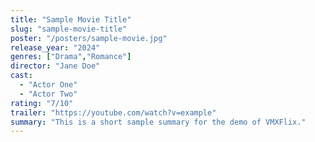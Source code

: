 ```yaml
---
title: "Sample Movie Title"
slug: "sample-movie-title"
poster: "/posters/sample-movie.jpg"
release_year: "2024"
genres: ["Drama","Romance"]
director: "Jane Doe"
cast:
  - "Actor One"
  - "Actor Two"
rating: "7/10"
trailer: "https://youtube.com/watch?v=example"
summary: "This is a short sample summary for the demo of VMXFlix."
---
```

